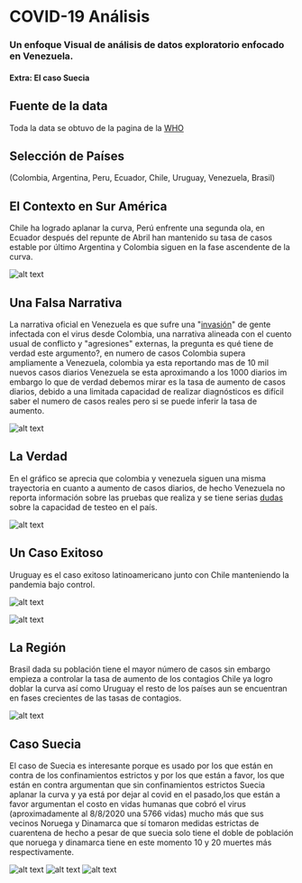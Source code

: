 # COVID-19 Análisis

### Un enfoque Visual de análisis de datos exploratorio enfocado en Venezuela.

#### Extra: El caso Suecia

## Fuente de la data

Toda la data se obtuvo de la pagina de la [WHO](https://covid19.who.int/WHO-COVID-19-global-data.csv)

## Selección de Países

(Colombia, Argentina, Peru, Ecuador, Chile, Uruguay, Venezuela, Brasil)

## El Contexto en Sur América

Chile ha logrado aplanar la curva, Perú enfrente una segunda ola, en Ecuador después del repunte de Abril han mantenido su tasa de casos estable por último Argentina y Colombia siguen en la fase ascendente de la curva.

![alt text](https://github.com/MagcDEV/covidVen/blob/master/charts/chart1.png)

## Una Falsa Narrativa

La narrativa oficial en Venezuela es que sufre una "[invasión](https://www.efe.com/efe/america/politica/maduro-dice-que-venezuela-sufre-una-invasion-de-coronavirus-desde-colombia/20000035-4294916)" de gente infectada con el virus desde Colombia, una narrativa alineada con el cuento usual de conflicto y "agresiones" externas, la pregunta es qué tiene de verdad este argumento?, en numero de casos Colombia supera ampliamente a Venezuela, colombia ya esta reportando mas de 10 mil nuevos casos diarios Venezuela se esta aproximando a los 1000 diarios im embargo lo que de verdad debemos mirar es la tasa de aumento de casos diarios, debido a una limitada capacidad de realizar diagnósticos es difícil saber el numero de casos reales pero si se puede inferir la tasa de aumento.

![alt text](https://github.com/MagcDEV/covidVen/blob/master/charts/chart2.png)

## La Verdad

En el gráfico se aprecia que colombia y venezuela siguen una misma trayectoria en cuanto a aumento de casos diarios, de hecho Venezuela no reporta información sobre las pruebas que realiza y se tiene serias [dudas](https://efectococuyo.com/coronavirus/gobierno-limita-pruebas-de-covid-19-para-mantener-control-de-cifras-asegura-bloomberg/) sobre la capacidad de testeo en el país.

![alt text](https://github.com/MagcDEV/covidVen/blob/master/charts/chart3.png)

## Un Caso Exitoso

Uruguay es el caso exitoso latinoamericano junto con Chile manteniendo la pandemia bajo control.

![alt text](https://github.com/MagcDEV/covidVen/blob/master/charts/chart4.png)

![alt text](https://github.com/MagcDEV/covidVen/blob/master/charts/chart5.png)

## La Región

Brasil dada su población tiene el mayor número de casos sin embargo empieza a controlar la tasa de aumento de los contagios Chile ya logro doblar la curva así como Uruguay el resto de los países aun se encuentran en fases crecientes de las tasas de contagios.

![alt text](https://github.com/MagcDEV/covidVen/blob/master/charts/chart6.png)

## Caso Suecia

El caso de Suecia es interesante porque es usado por los que están en contra de los confinamientos estrictos y por los que están a favor, los que están en contra argumentan que sin confinamientos estrictos Suecia aplanar la curva y ya está por dejar al covid en el pasado,los que están a favor argumentan el costo en vidas humanas que cobró el virus (aproximadamente al 8/8/2020 una 5766 vidas) mucho más que sus vecinos Noruega y Dinamarca que sí tomaron medidas estrictas de cuarentena de hecho a pesar de que suecia solo tiene el doble de población que noruega y dinamarca tiene en este momento 10 y 20 muertes más respectivamente.

![alt text](https://github.com/MagcDEV/covidVen/blob/master/charts/chart7.png)
![alt text](https://github.com/MagcDEV/covidVen/blob/master/charts/chart8.png)
![alt text](https://github.com/MagcDEV/covidVen/blob/master/charts/chart9.png)
